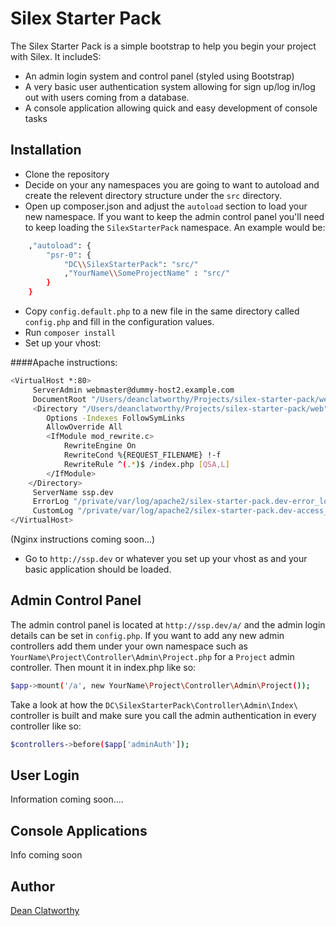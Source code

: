Silex Starter Pack
=========

The Silex Starter Pack is a simple bootstrap to help you begin your project with Silex. It includeS:

  - An admin login system and control panel (styled using Bootstrap)
  - A very basic user authentication system allowing for sign up/log in/log out with users coming from a database.
  - A console application allowing quick and easy development of console tasks

Installation
--------------

* Clone the repository
* Decide on your any namespaces you are going to want to autoload and create the relevent directory structure under the `src` directory.
* Open up composer.json and adjust the `autoload` section to load your new namespace. If you want to keep the admin control panel you'll need to keep loading the `SilexStarterPack` namespace. An example would be:

```sh
    ,"autoload": {
        "psr-0": {
            "DC\\SilexStarterPack": "src/"
            ,"YourName\\SomeProjectName" : "src/"
        }
    }
```

* Copy `config.default.php` to a new file in the same directory called `config.php` and fill in the configuration values.
* Run `composer install`
* Set up your vhost:

####Apache instructions:

```sh
<VirtualHost *:80>
     ServerAdmin webmaster@dummy-host2.example.com
     DocumentRoot "/Users/deanclatworthy/Projects/silex-starter-pack/web"
     <Directory "/Users/deanclatworthy/Projects/silex-starter-pack/web">
        Options -Indexes FollowSymLinks
        AllowOverride All
        <IfModule mod_rewrite.c>
            RewriteEngine On
            RewriteCond %{REQUEST_FILENAME} !-f
            RewriteRule ^(.*)$ /index.php [QSA,L]
        </IfModule>
    </Directory>
     ServerName ssp.dev
     ErrorLog "/private/var/log/apache2/silex-starter-pack.dev-error_log"
     CustomLog "/private/var/log/apache2/silex-starter-pack.dev-access_log" common
</VirtualHost>
```

(Nginx instructions coming soon...)

* Go to `http://ssp.dev` or whatever you set up your vhost as and your basic application should be loaded.

Admin Control Panel
---------

The admin control panel is located at `http://ssp.dev/a/` and the admin login details can be set in `config.php`. If you want to add any new admin controllers add them under your own namespace such as `YourName\Project\Controller\Admin\Project.php` for a `Project` admin controller. Then mount it in index.php like so:

```sh
$app->mount('/a', new YourName\Project\Controller\Admin\Project());
```

Take a look at how the `DC\SilexStarterPack\Controller\Admin\Index\` controller is built and make sure you call the admin authentication in every controller like so:

```sh
$controllers->before($app['adminAuth']);
```

User Login
---------

Information coming soon....

Console Applications
------

Info coming soon

Author
-----
[Dean Clatworthy](http://deanclatworthy.com)